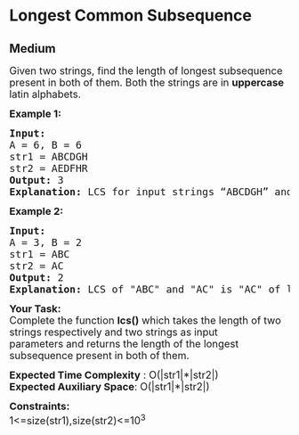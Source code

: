 # Longest Common Subsequence
## Medium
<div class="problems_problem_content__Xm_eO"><p><span style="font-size: 18px;">Given two strings, find the length of longest subsequence present in both of them. Both the strings are in <strong>uppercase </strong>latin alphabets.</span></p>
<p><span style="font-size: 18px;"><strong>Example 1:</strong></span></p>
<pre style="position: relative;"><span style="font-size: 18px;"><strong>Input:
</strong>A = 6, B = 6
str1 = ABCDGH
str2 = AEDFHR
<strong>Output: </strong>3<strong>
Explanation: </strong>LCS for input strings “ABCDGH” and “AEDFHR” is “ADH” of length 3.</span>
<div class="open_grepper_editor" title="Edit &amp; Save To Grepper"></div></pre>
<p><span style="font-size: 18px;"><strong>Example 2:</strong></span></p>
<pre style="position: relative;"><span style="font-size: 18px;"><strong>Input:
</strong>A = 3, B = 2
str1 = ABC
str2 = AC
<strong>Output: </strong>2<strong>
Explanation: </strong>LCS of "ABC" and "AC" is "AC" of length 2.</span><div class="open_grepper_editor" title="Edit &amp; Save To Grepper"></div></pre>
<p><span style="font-size: 18px;"><strong>Your Task:</strong><br>Complete the function&nbsp;<strong>lcs()</strong>&nbsp;which takes the length of two strings respectively and two strings as input parameters&nbsp;and returns the&nbsp;length of the longest subsequence present in both of them. </span></p>
<p><span style="font-size: 18px;"><strong>Expected Time Complexity</strong> : O(|str1|*|str2|)<br><strong>Expected Auxiliary Space</strong>: O(|str1|*|str2|)</span></p>
<p><span style="font-size: 18px;"><strong>Constraints:</strong><br>1&lt;=size(str1),size(str2)&lt;=10<sup>3</sup></span></p></div>
